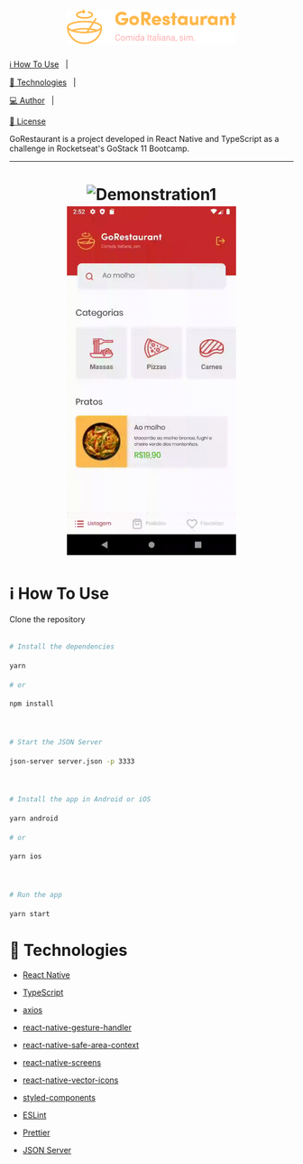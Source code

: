 
<h1  align="center">

<img  alt="GoRestaurant"  title="GoRestaurant"  src="assets/img/logo.png"  width="300px" />

</h1>



<p  align="center">




<p  align="center">

<a  href="#information_source-how-to-use">ℹ️ How To Use</a>&nbsp;&nbsp;&nbsp;|&nbsp;&nbsp;&nbsp;

<a  href="#rocket-technologies">🚀 Technologies</a>&nbsp;&nbsp;&nbsp;|&nbsp;&nbsp;&nbsp;

<a  href="#computer-author">💻 Author</a>&nbsp;&nbsp;&nbsp;|&nbsp;&nbsp;&nbsp;

<a  href="#memo-license">📝 License</a>

</p>



<p  align="center">

GoRestaurant is a project developed in React Native and TypeScript as a challenge in Rocketseat's GoStack 11 Bootcamp.

</p>



---



<h1  align="center">

<img  alt="Demonstration1"  style="margin: 2px"  title="Demonstration1"  src="assets/img/1.gif"  width="300px" />



<img  alt="Demonstration2"  style="margin: 2px"  title="Demonstration2"  src="assets/img/2.gif"  width="300px" />

</h1>



# :information_source: How To Use



Clone the repository


```bash

# Install the dependencies

yarn

# or

npm install



# Start the JSON Server

json-server server.json -p 3333



# Install the app in Android or iOS

yarn android

# or

yarn ios



# Run the app

yarn start

```



# :rocket: Technologies



- [React Native](https://reactnative.dev/)

- [TypeScript](https://www.typescriptlang.org/)

- [axios](https://github.com/axios/axios)

- [react-native-gesture-handler](https://github.com/software-mansion/react-native-gesture-handler)

- [react-native-safe-area-context](https://github.com/th3rdwave/react-native-safe-area-context)

- [react-native-screens](https://github.com/software-mansion/react-native-screens)

- [react-native-vector-icons](https://github.com/oblador/react-native-vector-icons)

- [styled-components](https://styled-components.com/)

- [ESLint](https://eslint.org/)

- [Prettier](https://prettier.io/)

- [JSON Server](https://github.com/typicode/json-server)






